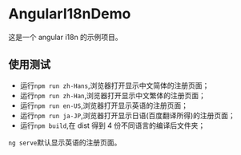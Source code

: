 # AngularI18nDemo

这是一个 angular i18n 的示例项目。

## 使用测试

- 运行`npm run zh-Hans`,浏览器打开显示中文简体的注册页面；
- 运行`npm run zh-Han`,浏览器打开显示中文繁体的注册页面；
- 运行`npm run en-US`,浏览器打开显示英语的注册页面；
- 运行`npm run ja-JP`,浏览器打开显示日语(百度翻译所得)的注册页面；
- 运行`npm build`,在 dist 得到 4 份不同语言的编译后文件夹；

`ng serve`默认显示英语的注册页面。

